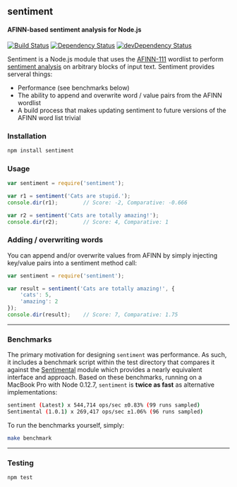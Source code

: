 ## sentiment
#### AFINN-based sentiment analysis for Node.js

[![Build Status](https://travis-ci.org/thisandagain/sentiment.svg?branch=develop)](https://travis-ci.org/thisandagain/sentiment)
[![Dependency Status](https://david-dm.org/thisandagain/sentiment.svg)](https://david-dm.org/thisandagain/sentiment)
[![devDependency Status](https://david-dm.org/thisandagain/sentiment/dev-status.svg)](https://david-dm.org/thisandagain/sentiment#info=devDependencies)

Sentiment is a Node.js module that uses the [AFINN-111](http://www2.imm.dtu.dk/pubdb/views/publication_details.php?id=6010) wordlist to perform [sentiment analysis](http://en.wikipedia.org/wiki/Sentiment_analysis) on arbitrary blocks of input text. Sentiment provides serveral things:

- Performance (see benchmarks below)
- The ability to append and overwrite word / value pairs from the AFINN wordlist
- A build process that makes updating sentiment to future versions of the AFINN word list trivial

### Installation
```bash
npm install sentiment
```

### Usage
```javascript
var sentiment = require('sentiment');

var r1 = sentiment('Cats are stupid.');
console.dir(r1);        // Score: -2, Comparative: -0.666

var r2 = sentiment('Cats are totally amazing!');
console.dir(r2);        // Score: 4, Comparative: 1
```

### Adding / overwriting words
You can append and/or overwrite values from AFINN by simply injecting key/value pairs into a sentiment method call:
```javascript
var sentiment = require('sentiment');

var result = sentiment('Cats are totally amazing!', {
    'cats': 5,
    'amazing': 2  
});
console.dir(result);    // Score: 7, Comparative: 1.75
```

---

### Benchmarks
The primary motivation for designing `sentiment` was performance. As such, it includes a benchmark script within the test directory that compares it against the [Sentimental](https://github.com/thinkroth/Sentimental) module which provides a nearly equivalent interface and approach. Based on these benchmarks, running on a MacBook Pro with Node 0.12.7, `sentiment` is **twice as fast** as alternative implementations:

```bash
sentiment (Latest) x 544,714 ops/sec ±0.83% (99 runs sampled)
Sentimental (1.0.1) x 269,417 ops/sec ±1.06% (96 runs sampled)
```

To run the benchmarks yourself, simply:
```bash
make benchmark
```

---

### Testing
```bash
npm test
```
